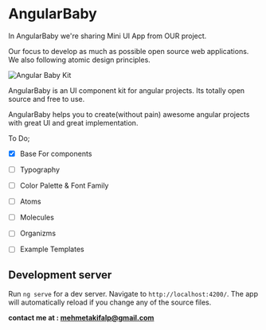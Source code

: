 # AngularBaby

In AngularBaby we're sharing Mini UI App from OUR project. 

Our focus to develop as much as possible open source web applications. We also following atomic design principles.

![Angular Baby Kit](https://avatars3.githubusercontent.com/u/46124764?s=300&v=3)

AngularBaby is an UI component kit for angular projects. Its totally open source and free to use. 

AngularBaby helps you to create(without pain) awesome angular projects with great UI and great implementation.

To Do;
- [x] Base For components
- [ ] Typography
- [ ] Color Palette & Font Family
- [ ] Atoms
- [ ] Molecules
- [ ] Organizms
- [ ] Example Templates


## Development server

Run `ng serve` for a dev server. Navigate to `http://localhost:4200/`. The app will automatically reload if you change any of the source files.


**contact me at : mehmetakifalp@gmail.com**
